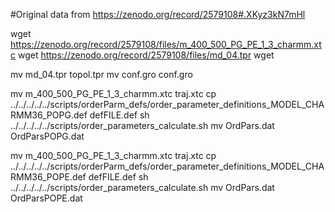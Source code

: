 #Original data from https://zenodo.org/record/2579108#.XKyz3kN7mHl



wget  https://zenodo.org/record/2579108/files/m_400_500_PG_PE_1_3_charmm.xtc
wget  https://zenodo.org/record/2579108/files/md_04.tpr
wget 

mv  md_04.tpr topol.tpr
mv  conf.gro conf.gro

mv  m_400_500_PG_PE_1_3_charmm.xtc traj.xtc
cp  ../../../../../scripts/orderParm_defs/order_parameter_definitions_MODEL_CHARMM36_POPG.def defFILE.def
sh ../../../../../scripts/order_parameters_calculate.sh
mv OrdPars.dat OrdParsPOPG.dat

mv  m_400_500_PG_PE_1_3_charmm.xtc traj.xtc
cp  ../../../../../scripts/orderParm_defs/order_parameter_definitions_MODEL_CHARMM36_POPE.def defFILE.def
sh ../../../../../scripts/order_parameters_calculate.sh
mv OrdPars.dat OrdParsPOPE.dat

